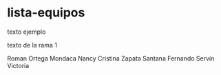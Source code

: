 # lista-equipos

texto ejemplo

texto de la rama 1

Roman Ortega Mondaca
Nancy Cristina Zapata Santana
Fernando Servín Victoria
